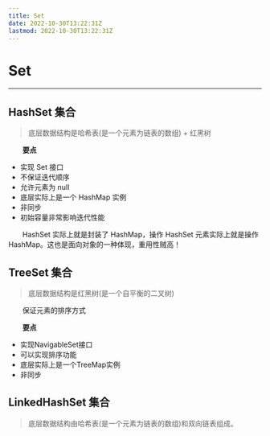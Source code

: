 ```yaml
---
title: Set
date: 2022-10-30T13:22:31Z
lastmod: 2022-10-30T13:22:31Z
---
```


# Set

---

## HashSet 集合

> 底层数据结构是哈希表(是一个元素为链表的数组) + 红黑树

　　**要点**

- 实现 Set 接口
- 不保证迭代顺序
- 允许元素为 null
- 底层实际上是一个 HashMap 实例
- 非同步
- 初始容量非常影响迭代性能

　　HashSet 实际上就是封装了 HashMap，操作 HashSet 元素实际上就是操作 HashMap。这也是面向对象的一种体现，重用性贼高！

## TreeSet 集合

> 底层数据结构是红黑树(是一个自平衡的二叉树)

　　保证元素的排序方式

　　**要点**

- 实现NavigableSet接口
- 可以实现排序功能
- 底层实际上是一个TreeMap实例
- 非同步

## LinkedHashSet 集合

> 底层数据结构由哈希表(是一个元素为链表的数组)和双向链表组成。
